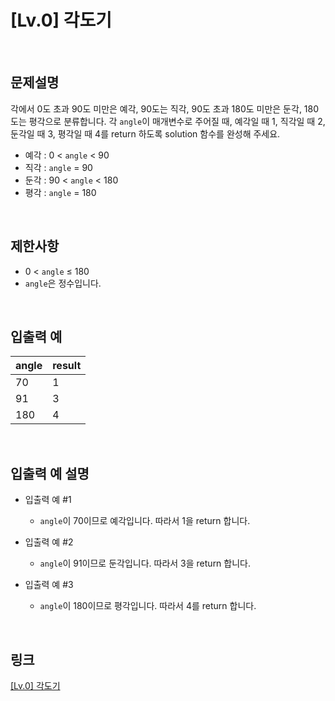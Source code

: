 # [Lv.0] 각도기

<br>

## 문제설명
각에서 0도 초과 90도 미만은 예각, 90도는 직각, 90도 초과 180도 미만은 둔각, 180도는 평각으로 분류합니다. 각 `angle`이 매개변수로 주어질 때, 예각일 때 1, 직각일 때 2, 둔각일 때 3, 평각일 때 4를 return 하도록 solution 함수를 완성해 주세요.

- 예각 : 0 < `angle` < 90
- 직각 : `angle` = 90
- 둔각 : 90 < `angle` < 180
- 평각 : `angle` = 180

<br>

## 제한사항
- 0 < `angle` ≤ 180
- `angle`은 정수입니다.

<br>

## 입출력 예
| angle | result |
|---|---|
| 70 | 1 |
| 91 | 3 |
| 180 | 4 |

<br>

## 입출력 예 설명
- 입출력 예 #1
    - `angle`이 70이므로 예각입니다. 따라서 1을 return 합니다.

- 입출력 예 #2
    - `angle`이 91이므로 둔각입니다. 따라서 3을 return 합니다.

- 입출력 예 #3
    - `angle`이 180이므로 평각입니다. 따라서 4를 return 합니다.

<br>

## 링크
[[Lv.0] 각도기](https://school.programmers.co.kr/learn/courses/30/lessons/120829)
